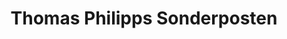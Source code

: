 ---
title: "Thomas Philipps Sonderposten"
url: /plauen/thomas-philipps-sonderposten/
shop: Kramladen
---